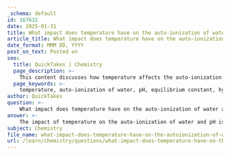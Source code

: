 ```yaml
---
_schema: default
id: 167632
date: 2025-01-31
title: What impact does temperature have on the auto-ionization of water and pH?
article_title: What impact does temperature have on the auto-ionization of water and pH?
date_format: MMM DD, YYYY
post_on_text: Posted on
seo:
  title: QuickTakes | Chemistry
  page_description: >-
    This content discusses how temperature affects the auto-ionization of water, resulting in changes to the equilibrium constant (Kw) and pH, highlighting the significance of temperature in water chemistry and its implications for pH measurements.
  page_keywords: >-
    temperature, auto-ionization of water, pH, equilibrium constant, hydronium ions, hydroxide ions, acid-base chemistry, Le Châtelier's principle, pH scale, water chemistry, temperature coefficient
author: QuickTakes
question: >-
    What impact does temperature have on the auto-ionization of water and pH?
answer: >-
    The impact of temperature on the auto-ionization of water and pH is significant and can be understood through several key points:\n\n1. **Auto-Ionization of Water**: The auto-ionization of water can be represented by the equilibrium reaction:\n   $$\n   H_2O(l) + H_2O(l) \rightleftharpoons H_3O^+(aq) + OH^-(aq)\n   $$\n   The equilibrium constant for this reaction, denoted as $K_w$, is temperature-dependent. At 25°C, $K_w$ is approximately $1.0 \times 10^{-14}$. As temperature increases, $K_w$ also increases, indicating that the reaction becomes more product-favored. This means that at higher temperatures, there are more hydronium ions ($H_3O^+$) and hydroxide ions ($OH^-$) present in the solution.\n\n2. **Effect on pH**: The pH of pure water is defined as 7 at 25°C. However, as the temperature rises, the pH of pure water decreases. For example, at 100°C, the pH of pure water is approximately 6.14. This decrease in pH does not indicate that the water becomes more acidic; rather, it reflects a shift in the neutral point of the pH scale due to increased ionization. Thus, a pH of 7 at 100°C is considered slightly alkaline, while a pH of 7 at lower temperatures (like 0°C) would be slightly acidic.\n\n3. **Temperature Coefficient**: The relationship between temperature and pH is often described by the temperature coefficient, which quantifies how pH changes with temperature. As temperature increases, the concentration of $H_3O^+$ ions increases, leading to a decrease in pH. This relationship is crucial for accurate pH measurements, especially in applications like water treatment and food production, where temperature variations can significantly affect pH readings.\n\n4. **Le Châtelier's Principle**: According to Le Châtelier's principle, increasing the temperature shifts the equilibrium of the auto-ionization reaction to favor the formation of products (i.e., $H_3O^+$ and $OH^-$). This principle helps explain why the ionization of water increases with temperature, resulting in a lower pH.\n\nIn summary, as temperature increases, the auto-ionization of water becomes more pronounced, leading to a higher concentration of hydronium ions and a corresponding decrease in pH. This relationship is essential for understanding the behavior of aqueous solutions under varying thermal conditions.
subject: Chemistry
file_name: what-impact-does-temperature-have-on-the-autoionization-of-water-and-ph.md
url: /learn/chemistry/questions/what-impact-does-temperature-have-on-the-autoionization-of-water-and-ph
---
```


&nbsp;